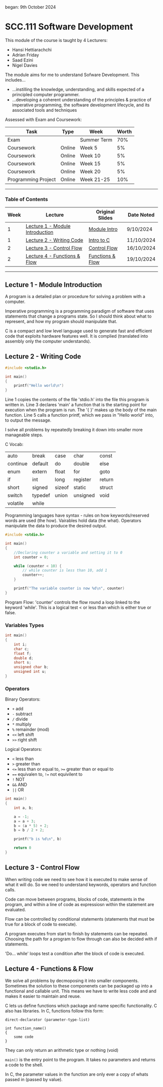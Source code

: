 began: 9th October 2024

# SCC.111 Software Development

This module of the course is taught by 4 Lecturers:

- Hansi Hettiarachchi
- Adrian Friday
- Saad Ezini
- Nigel Davies

The module aims for me to understand Sofware Development. This includes...

- ...instilling the knowledge, understanding, and skills expected of a principled computer programmer.
- ...developing a coherent understanding of the principles & practice of imperative programming, the software development lifecycle, and its associated tools and techniques

Assessed with Exam and Coursework:

| Task                | Type   | Week        | Worth |
| ------------------- | ------ | ----------- | ----- |
| Exam                |        | Summer Term | 70%   |
| Coursework          | Online | Week 5      | 5%    |
| Coursework          | Online | Week 10     | 5%    |
| Coursework          | Online | Week 15     | 5%    |
| Coursework          | Online | Week 20     | 5%    |
| Programming Project | Online | Week 21-25  | 10%   |

---

### Table of Contents

| Week | Lecture                                                             | Original Slides                                            | Date Noted |
| ---- | ------------------------------------------------------------------- | ---------------------------------------------------------- | ---------- |
| 1    | [Lecture 1 - Module Introduction](#lecture-1---module-introduction) | [Module Intro](/SCC.111.slides/a.introSlides.pdf)          | 9/10/2024  |
| 1    | [Lecture 2 - Writing Code](#lecture-2---writing-code)               | [Intro to C](/SCC.111.slides/b.introToC.pdf)               | 11/10/2024 |
| 2    | [Lecture 3 - Control Flow](#lecture-3---control-flow)               | [Control Flow](/SCC.111.slides/c.controlFlow.pdf)          | 16/10/2024 |
| 2    | [Lecture 4 - Functions & Flow](#lecture-4---functions--flow)        | [Functions & Flow](/SCC.111.slides/d.functionsAndFlow.pdf) | 19/10/2024 |

---

## Lecture 1 - Module Introduction

A program is a detailed plan or procedure for solving a problem with a computer.

Imperative programming is a programming paradigm of software that uses statements that change a programs state. So I should think about what to represent, and how my program should manipulate that.

C is a compact and low level language used to generate fast and efficient code that exploits hardware features well. It is complied (translated into assembly only the computer understands).

## Lecture 2 - Writing Code

```C
#include <studio.h>

int main()
{
    printf("Hello world\n")
}
```

Line 1 copies the contents of the file 'stdio.h' into the file this program is written in. Line 3 declares 'main' a function that is the starting point for execution when the program is run. The '{ }' makes up the body of the main function. Line 5 calls a function printf, which we pass in "Hello world" into, to output the message.

I solve all problems by repeatedly breaking it down into smaller more manageable steps.

C Vocab:

|          |         |        |          |        |
| -------- | ------- | ------ | -------- | ------ |
| auto     | break   | case   | char     | const  |
| continue | default | do     | double   | else   |
| enum     | extern  | float  | for      | goto   |
| if       | int     | long   | register | return |
| short    | signed  | sizeof | static   | struct |
| switch   | typedef | union  | unsigned | void   |
| volatile | while   |        |          |        |

Programming languages have syntax - rules on how keywords/reserved words are used (the how). Vairables hold data (the what). Operators manipulate the data to produce the desired output.

```C
#include <stdio.h>

int main()
{
    //Declaring counter a variable and setting it to 0
    int counter = 0;

    while (counter < 10) {
        // while counter is less than 10, add 1
        counter++;
    }

    printf("The variable counter is now %d\n", counter)
}
```

Program Flow: 'counter' controls the flow round a loop linked to the keyword 'while'. This is a logical test < or less than which is either true or false.

### Variables Types

```C
int main()
{
    int i;
    char c;
    float f;
    double d;
    short s;
    unsigned char b;
    unsigned int u;
}

```

### Operators

Binary Operators:

- `+` add
- `-` subtract
- `/` divide
- `*` multiply
- `%` remainder (mod)
- `<<` left shift
- `>>` right shift

Logical Operators:

- `<` less than
- `>` greater than
- `<=` less than or equal to, `>=` greater than or equal to
- `==` equivalen to, `!=` not equivilent to
- `!` NOT
- `&&` AND
- `||` OR

```C
int main()
{
    int a, b;

    a = -1;
    a = a + 3;
    b = (a * 5) + 2;
    b = b / 2 + 2;

    printf("b is %d\n", b)

    return 0
}
```

## Lecture 3 - Control Flow

When writing code we need to see how it is executed to make sense of what it will do. So we need to understand keywords, operators and function calls.

Code can move between programs, blocks of code, statements in the program, and within a line of code as expressiosn within the statement are evaluated.

Flow can be controlled by conditional statements (statements that must be true for a block of code to execute).

A program executes from start to finish by statements can be repeated. Choosing the path for a program to flow through can also be decided with if statements.

'Do... while' loops test a condition after the block of code is executed.

## Lecture 4 - Functions & Flow

We solve all problems by decmoposing it into smaller components. Sometimes the solution to these componenets can be packaged up into a functional and callable unit. This means we have to write less code and and makes it easier to maintain and reuse.

C lets us define functions which package and name specific functionality. C also has libraries. In C, functions follow this form:

```
direct-declarator (parameter-type-list)

int function_name()
{
    some code
}
```

They can only return an arithmetic type or nothing (void)

`main()` is the entry point to the program. It takes no parameters and returns a code to the shell.

In C, the parameter values in the function are only ever a copy of whats passed in (passed by value).
